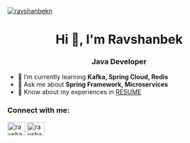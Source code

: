 <a href="#">
    <p align="left" style="-webkit-user-select: none; -moz-user-select: none; -ms-user-select: none; user-select: none;"> <img src="https://komarev.com/ghpvc/?username=ravshanbekn&style=for-the-badge" alt="ravshanbekn" /> </p>
</a>
<h1 align="center">Hi 👋, I'm Ravshanbek</h1>
<h3 align="center">Java Developer</h3>

- 🌱 I’m currently learning **Kafka, Spring Cloud, Redis**
- 💬 Ask me about **Spring Framework, Microservices**
- 📄 Know about my experiences in [RESUME](https://drive.google.com/file/d/1EP3T7LX01XRmES3uFtkrJYhmsrk-KLNm/view?usp=drive_link)

<h3 align="left">Connect with me:</h3>
<p align="left">
    <a href="https://www.linkedin.com/in/ravshanbekn/" target="blank"><img align="center" src="https://cdn.simpleicons.org/linkedin" alt="ravshanbekn" height="30" width="40" /></a>
    <a href="https://web.telegram.org/k/#@ravshanbekn" target="blank"><img align="center" src="https://cdn.simpleicons.org/telegram" alt="ravshanbekn" height="30" width="40" /></a>
</p>

<!--
**ravshanbekn/ravshanbekn** is a ✨ _special_ ✨ repository because its `README.md` (this file) appears on your GitHub profile.

Here are some ideas to get you started:

- 🔭 I’m currently working on ...
- 🌱 I’m currently learning ...
- 👯 I’m looking to collaborate on ...
- 🤔 I’m looking for help with ...
- 💬 Ask me about ...
- 📫 How to reach me: ...
- 😄 Pronouns: ...
- ⚡ Fun fact: ...
-->
